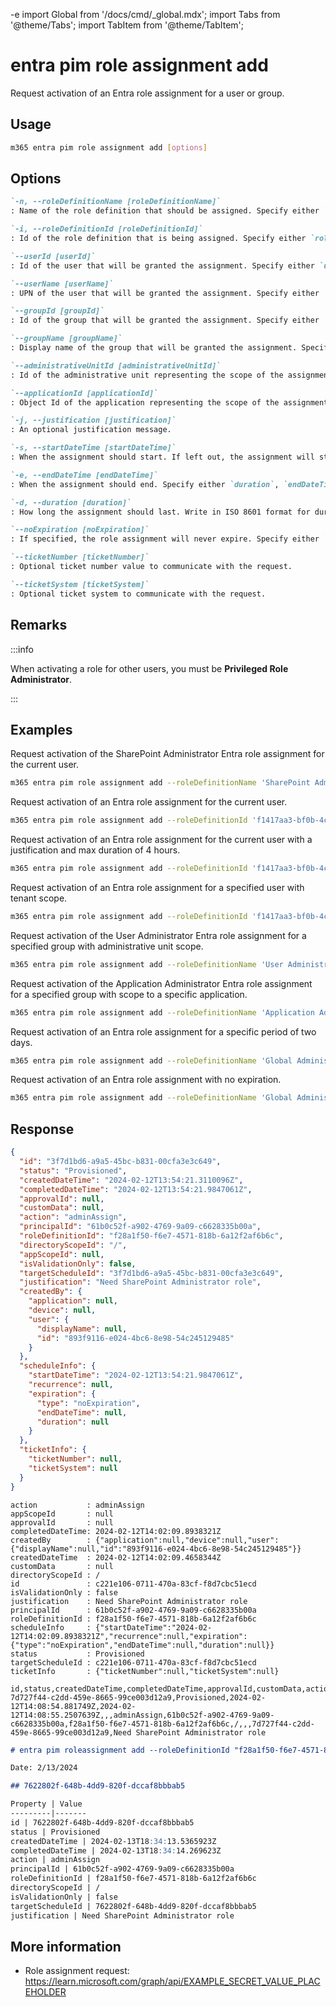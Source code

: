 -e <!-- DISCLAIMER: All secrets, passwords, and sensitive values in this document are examples only and not real credentials. -->
import Global from '/docs/cmd/_global.mdx';
import Tabs from '@theme/Tabs';
import TabItem from '@theme/TabItem';

# entra pim role assignment add

Request activation of an Entra role assignment for a user or group.

## Usage

```sh
m365 entra pim role assignment add [options]
```

## Options

```md definition-list
`-n, --roleDefinitionName [roleDefinitionName]`	
: Name of the role definition that should be assigned. Specify either `roleDefinitionName` or `roleDefinitionId` but not both.

`-i, --roleDefinitionId [roleDefinitionId]`	
: Id of the role definition that is being assigned. Specify either `roleDefinitionName` or `roleDefinitionId` but not both.

`--userId [userId]`	
: Id of the user that will be granted the assignment. Specify either `userId`, `userName`, `groupId` or `groupName`. If not specified, the current user will be used.

`--userName [userName]`	
: UPN of the user that will be granted the assignment. Specify either `userId`, `userName`, `groupId` or `groupName`. If not specified, the current user will be used.

`--groupId [groupId]`
: Id of the group that will be granted the assignment. Specify either `userId`, `userName`, `groupId` or `groupName`. If not specified, the current user will be used.

`--groupName [groupName]`
: Display name of the group that will be granted the assignment. Specify either `userId`, `userName`, `groupId` or `groupName`. If not specified, the current user will be used.

`--administrativeUnitId [administrativeUnitId]`
: Id of the administrative unit representing the scope of the assignment. Specify either `administrativeUnitId` or `applicationId`. If not specified, default scope will be tenant-wide.

`--applicationId [applicationId]`
: Object Id of the application representing the scope of the assignment. Specify either `administrativeUnitId` or `applicationId`. If not specified, default scope will be tenant-wide.

`-j, --justification [justification]`
: An optional justification message.

`-s, --startDateTime [startDateTime]`
: When the assignment should start. If left out, the assignment will start from the current time.

`-e, --endDateTime [endDateTime]`
: When the assignment should end. Specify either `duration`, `endDateTime` or `noExpiration`.

`-d, --duration [duration]`
: How long the assignment should last. Write in ISO 8601 format for durations: PT3H for 3 hours. Specify either `duration`, `endDateTime` or `noExpiration`.

`--noExpiration [noExpiration]`
: If specified, the role assignment will never expire. Specify either `duration`, `endDateTime` or `noExpiration`.

`--ticketNumber [ticketNumber]`
: Optional ticket number value to communicate with the request.

`--ticketSystem [ticketSystem]`
: Optional ticket system to communicate with the request.
```

<Global />

## Remarks

:::info

When activating a role for other users, you must be **Privileged Role Administrator**.

:::

## Examples

Request activation of the SharePoint Administrator Entra role assignment for the current user.

```sh
m365 entra pim role assignment add --roleDefinitionName 'SharePoint Administrator'
```

Request activation of an Entra role assignment for the current user.

```sh
m365 entra pim role assignment add --roleDefinitionId 'f1417aa3-bf0b-4cc5-a845-a0b2cf11f690'
```

Request activation of an Entra role assignment for the current user with a justification and max duration of 4 hours.

```sh
m365 entra pim role assignment add --roleDefinitionId 'f1417aa3-bf0b-4cc5-a845-a0b2cf11f690' --justification 'Need Global Admin to release application xyz to production' --duration 'PT4H'
```

Request activation of an Entra role assignment for a specified user with tenant scope.

```sh
m365 entra pim role assignment add --roleDefinitionId 'f1417aa3-bf0b-4cc5-a845-a0b2cf11f690' --userId '3488d6b8-6b2e-41c3-9583-1991205323c2'
```

Request activation of the User Administrator Entra role assignment for a specified group with administrative unit scope.

```sh
m365 entra pim role assignment add --roleDefinitionName 'User Administrator' --groupId '3488d6b8-6b2e-41c3-9583-1991205323c2' --administrativeUnitId '03c4c9dc-6f0c-4c4f-a4e6-0c9ed80f54c7'
```

Request activation of the Application Administrator Entra role assignment for a specified group with scope to a specific application.

```sh
m365 entra pim role assignment add --roleDefinitionName 'Application Administrator' --groupName 'Applications admins' --applicationId '03c4c9dc-6f0c-4c4f-a4e6-0c9ed80f54c7'
```

Request activation of an Entra role assignment for a specific period of two days.

```sh
m365 entra pim role assignment add --roleDefinitionName 'Global Administrator' --userName 'admin-john@contoso.com' --startDateTime '2024-01-10T09:00:00Z' --endDateTime '2024-01-11T17:00:00Z'
```

Request activation of an Entra role assignment with no expiration.

```sh
m365 entra pim role assignment add --roleDefinitionName 'Global Administrator' --userName 'admin-john@contoso.com' --noExpiration
```

## Response

<Tabs>
  <TabItem value="JSON">

  ```json
  {
    "id": "3f7d1bd6-a9a5-45bc-b831-00cfa3e3c649",
    "status": "Provisioned",
    "createdDateTime": "2024-02-12T13:54:21.3110096Z",
    "completedDateTime": "2024-02-12T13:54:21.9847061Z",
    "approvalId": null,
    "customData": null,
    "action": "adminAssign",
    "principalId": "61b0c52f-a902-4769-9a09-c6628335b00a",
    "roleDefinitionId": "f28a1f50-f6e7-4571-818b-6a12f2af6b6c",
    "directoryScopeId": "/",
    "appScopeId": null,
    "isValidationOnly": false,
    "targetScheduleId": "3f7d1bd6-a9a5-45bc-b831-00cfa3e3c649",
    "justification": "Need SharePoint Administrator role",
    "createdBy": {
      "application": null,
      "device": null,
      "user": {
        "displayName": null,
        "id": "893f9116-e024-4bc6-8e98-54c245129485"
      }
    },
    "scheduleInfo": {
      "startDateTime": "2024-02-12T13:54:21.9847061Z",
      "recurrence": null,
      "expiration": {
        "type": "noExpiration",
        "endDateTime": null,
        "duration": null
      }
    },
    "ticketInfo": {
      "ticketNumber": null,
      "ticketSystem": null
    }
  }
  ```

  </TabItem>
  <TabItem value="Text">

  ```text
  action           : adminAssign
  appScopeId       : null
  approvalId       : null
  completedDateTime: 2024-02-12T14:02:09.8938321Z
  createdBy        : {"application":null,"device":null,"user":{"displayName":null,"id":"893f9116-e024-4bc6-8e98-54c245129485"}}
  createdDateTime  : 2024-02-12T14:02:09.4658344Z
  customData       : null
  directoryScopeId : /
  id               : c221e106-0711-470a-83cf-f8d7cbc51ecd
  isValidationOnly : false
  justification    : Need SharePoint Administrator role
  principalId      : 61b0c52f-a902-4769-9a09-c6628335b00a
  roleDefinitionId : f28a1f50-f6e7-4571-818b-6a12f2af6b6c
  scheduleInfo     : {"startDateTime":"2024-02-12T14:02:09.8938321Z","recurrence":null,"expiration":{"type":"noExpiration","endDateTime":null,"duration":null}}
  status           : Provisioned
  targetScheduleId : c221e106-0711-470a-83cf-f8d7cbc51ecd
  ticketInfo       : {"ticketNumber":null,"ticketSystem":null}
  ```

  </TabItem>
  <TabItem value="CSV">

  ```csv
  id,status,createdDateTime,completedDateTime,approvalId,customData,action,principalId,roleDefinitionId,directoryScopeId,appScopeId,isValidationOnly,targetScheduleId,justification
  7d727f44-c2dd-459e-8665-99ce003d12a9,Provisioned,2024-02-12T14:08:54.881749Z,2024-02-12T14:08:55.2507639Z,,,adminAssign,61b0c52f-a902-4769-9a09-c6628335b00a,f28a1f50-f6e7-4571-818b-6a12f2af6b6c,/,,,7d727f44-c2dd-459e-8665-99ce003d12a9,Need SharePoint Administrator role
  ```

  </TabItem>
  <TabItem value="Markdown">

  ```md
  # entra pim roleassignment add --roleDefinitionId "f28a1f50-f6e7-4571-818b-6a12f2af6b6c" --userId "61b0c52f-a902-4769-9a09-c6628335b00a" --justification "Need SharePoint Administrator role"

  Date: 2/13/2024

  ## 7622802f-648b-4dd9-820f-dccaf8bbbab5

  Property | Value
  ---------|-------
  id | 7622802f-648b-4dd9-820f-dccaf8bbbab5
  status | Provisioned
  createdDateTime | 2024-02-13T18:34:13.5365923Z
  completedDateTime | 2024-02-13T18:34:14.269623Z
  action | adminAssign
  principalId | 61b0c52f-a902-4769-9a09-c6628335b00a
  roleDefinitionId | f28a1f50-f6e7-4571-818b-6a12f2af6b6c
  directoryScopeId | /
  isValidationOnly | false
  targetScheduleId | 7622802f-648b-4dd9-820f-dccaf8bbbab5
  justification | Need SharePoint Administrator role
  ```

  </TabItem>
</Tabs>

## More information

- Role assignment request: https://learn.microsoft.com/graph/api/EXAMPLE_SECRET_VALUE_PLACEHOLDER

